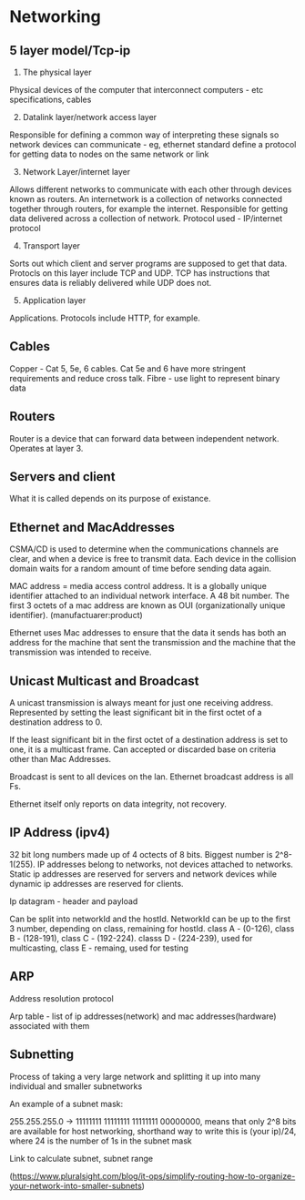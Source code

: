 # Networking 

## 5 layer model/Tcp-ip

1) The physical layer

Physical devices of the computer that interconnect computers - etc  specifications, cables

2) Datalink layer/network access layer

Responsible for defining a common way of interpreting these signals so network devices can communicate - eg, ethernet standard define a protocol for getting data to nodes on the same network or link

3) Network Layer/internet layer

Allows different networks to communicate with each other through devices known as routers. An internetwork is a collection of networks connected together through routers, for example the internet. Responsible for getting data delivered across a collection of network. Protocol used - IP/internet protocol

4) Transport layer

Sorts out which client and server programs are supposed to get that data. Protocls on this layer include TCP and UDP. TCP has instructions that ensures data is reliably delivered while UDP does not.

5) Application layer

Applications. Protocols include HTTP, for example.

## Cables

Copper - Cat 5, 5e, 6 cables. Cat 5e and 6 have more stringent requirements and reduce cross talk.
Fibre - use light to represent binary data

## Routers

Router is a device that can forward data between independent network. Operates at layer 3.

## Servers and client

What it is called depends on its purpose of existance.

## Ethernet and MacAddresses

CSMA/CD is used to determine when the communications channels are clear, and when a device is free to transmit data. Each device in the collision domain waits for a random amount of time before sending data again.

MAC address = media access control address. It is a globally unique identifier attached to an individual network interface. A 48 bit number. The first 3 octets of a mac address are known as OUI (organizationally unique identifier). (manufactuarer:product)

Ethernet uses Mac addresses to ensure that the data it sends has both an address for the machine that sent the transmission and the machine that the transmission was intended to receive.

## Unicast Multicast and Broadcast

A unicast transmission is always meant for just one receiving address. Represented by setting the least significant bit in the first octet of a destination address to 0.

If the least significant bit in the first octet of a destination address is set to one, it is a multicast frame. Can accepted or discarded base on criteria other than Mac Addresses.

Broadcast is sent to all devices on the lan. Ethernet broadcast address is all Fs.


Ethernet itself only reports on data integrity, not recovery.

## IP Address (ipv4)

32 bit long numbers made up of 4 octects of 8 bits. Biggest number is 2^8-1(255).  IP addresses belong to networks, not devices attached to networks. Static ip addresses are reserved for servers and network devices while dynamic ip addresses are reserved for clients.

Ip datagram - header and payload

Can be split into networkId and the hostId. NetworkId can be up to the first 3 number, depending on class, remaining for hostId. class A - (0-126), class B - (128-191), class C - (192-224). classs D - (224-239), used for multicasting, class E - remaing, used for testing

## ARP

Address resolution protocol

Arp table - list of ip addresses(network) and mac addresses(hardware) associated with them

## Subnetting

Process of taking a very large network and splitting it up into many individual and smaller subnetworks

An example of a subnet mask:

255.255.255.0 -> 11111111 11111111 11111111 00000000, means that only 2^8 bits are available for host networking, shorthand way to write this is (your ip)/24, where 24 is the number of 1s in the subnet mask

Link to calculate subnet, subnet range 

(https://www.pluralsight.com/blog/it-ops/simplify-routing-how-to-organize-your-network-into-smaller-subnets)
